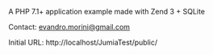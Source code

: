 A PHP 7.1+ application example made with Zend 3 + SQLite
 
Contact: evandro.morini@gmail.com
 
Initial URL: http://localhost/JumiaTest/public/

